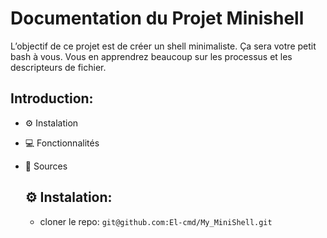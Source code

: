 # Documentation du Projet Minishell
L’objectif de ce projet est de créer un shell minimaliste.
Ça sera votre petit bash à vous.
Vous en apprendrez beaucoup sur les processus et les descripteurs de fichier.

  ## Introduction:
- ⚙️ Instalation
- 💻 Fonctionnalités
- 📜 Sources

  ## ⚙️ Instalation:
  - cloner le repo:
        `git@github.com:El-cmd/My_MiniShell.git`
